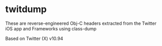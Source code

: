 # twitdump
These are reverse-engineered Obj-C headers extracted from the Twitter iOS app and Frameworks using class-dump

Based on Twitter (X) v10.94
